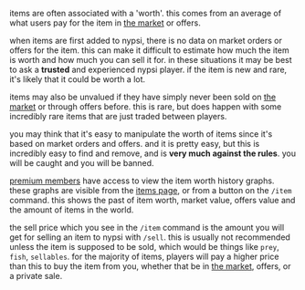 <script>
  import DocsTemplate from "$lib/components/docs/DocsTemplate.svelte"
  import DocsHeader from '$lib/components/docs/DocsHeader.svelte';
  import ItemModal from "$lib/components/docs/ItemModal.svelte"
</script>

<DocsTemplate title='item worth / value' description="learn how item worth and value are determined in nypsi, including unvalued items, market manipulation, price history, and the best way to sell items." />

items are often associated with a 'worth'. this comes from an average of what users pay for the item in [the market](/docs/economy/market) or offers.

<DocsHeader header='h2' text="unvalued" />

when items are first added to nypsi, there is no data on market orders or offers for the item. this can make it difficult to estimate how much the item is worth and how much you can sell it for. in these situations it may be best to ask a **trusted** and experienced nypsi player. if the item is new and rare, it's likely that it could be worth a lot.

items may also be unvalued if they have simply never been sold on [the market](/docs/economy/market) or through offers before. this is rare, but does happen with some incredibly rare items that are just traded between players.

<DocsHeader header='h2' text="manipulation" />

you may think that it's easy to manipulate the worth of items since it's based on market orders and offers. and it is pretty easy, but this is incredibly easy to find and remove, and is **very much against the rules**. you will be caught and you will be banned.

<DocsHeader header='h2' text="history" />

[premium members](https://nypsi.xyz/docs/premium) have access to view the item worth history graphs. these graphs are visible from the [items page](https://nypsi.xyz/items), or from a button on the `/item` command. this shows the past of item worth, market value, offers value and the amount of items in the world.

<DocsHeader header='h2' text="sell price" />

the sell price which you see in the `/item` command is the amount you will get for selling an item to nypsi with `/sell`. this is usually not recommended unless the item is supposed to be sold, which would be things like `prey`, `fish`, `sellables`. for the majority of items, players will pay a higher price than this to buy the item from you, whether that be in [the market](/docs/economy/market), offers, or a private sale.
